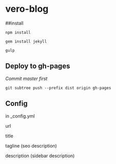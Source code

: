 vero-blog
=========

##install

`npm install`

`gem install jekyll`

`gulp`


## Deploy to gh-pages
*Commit master first*

`git subtree push --prefix dist origin gh-pages`

## Config

in _config.yml

url

title

tagline (seo description)

description (sidebar description)